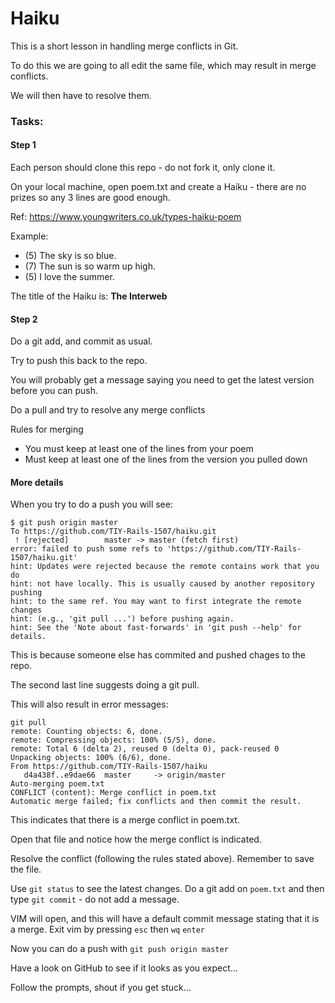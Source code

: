 # Haiku

This is a short lesson in handling merge conflicts in Git.

To do this we are going to all edit the same file, which may result in merge conflicts.

We will then have to resolve them.


### Tasks:

#### Step 1
Each person should clone this repo - do not fork it, only clone it.

On your local machine, open poem.txt and create a Haiku - there are no prizes so any 3 lines are good enough. 

Ref: https://www.youngwriters.co.uk/types-haiku-poem

Example:

* (5) The sky is so blue. 
* (7) The sun is so warm up high.
* (5) I love the summer.


The title of the Haiku is: **The Interweb**


#### Step 2
Do a git add, and commit as usual.

Try to push this back to the repo.

You will probably get a message saying you need to get the latest version before you can push.

Do a pull and try to resolve any merge conflicts

Rules for merging
* You must keep at least one of the lines from your poem
* Must keep at least one of the lines from the version you pulled down


#### More details

When you try to do a push you will see:

```
$ git push origin master
To https://github.com/TIY-Rails-1507/haiku.git
 ! [rejected]        master -> master (fetch first)
error: failed to push some refs to 'https://github.com/TIY-Rails-1507/haiku.git'
hint: Updates were rejected because the remote contains work that you do
hint: not have locally. This is usually caused by another repository pushing
hint: to the same ref. You may want to first integrate the remote changes
hint: (e.g., 'git pull ...') before pushing again.
hint: See the 'Note about fast-forwards' in 'git push --help' for details.

```
This is because someone else has commited and pushed chages to the repo. 

The second last line suggests doing a git pull. 

This will also result in error messages:

```
git pull
remote: Counting objects: 6, done.
remote: Compressing objects: 100% (5/5), done.
remote: Total 6 (delta 2), reused 0 (delta 0), pack-reused 0
Unpacking objects: 100% (6/6), done.
From https://github.com/TIY-Rails-1507/haiku
   d4a438f..e9dae66  master     -> origin/master
Auto-merging poem.txt
CONFLICT (content): Merge conflict in poem.txt
Automatic merge failed; fix conflicts and then commit the result.
```

This indicates that there is a merge conflict in poem.txt.

Open that file and notice how the merge conflict is indicated. 

Resolve the conflict (following the rules stated above). Remember to save the file.

Use ```git status``` to see the latest changes.
Do a git add on ```poem.txt``` and then type ```git commit``` - do not add a message.

VIM will open, and this will have a default commit message stating that it is a merge.
Exit vim by pressing ```esc``` then ```wq``` ```enter```

Now you can do a push with ```git push origin master```


Have a look on GitHub to see if it looks as you expect...







Follow the prompts, shout if you get stuck...
